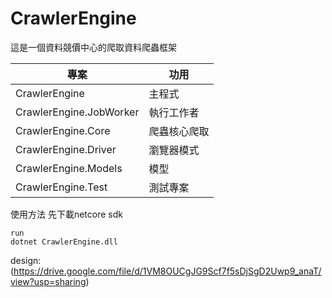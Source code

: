# CrawlerEngine
  
  這是一個資料競價中心的爬取資料爬蟲框架



| 專案      |功用       | 
| -------- | -------- | 
| CrawlerEngine     | 主程式     | 
| CrawlerEngine.JobWorker     | 執行工作者     | 
| CrawlerEngine.Core     | 爬蟲核心爬取     | 
| CrawlerEngine.Driver     | 瀏覽器模式     |
| CrawlerEngine.Models     | 模型     | 
| CrawlerEngine.Test     | 測試專案     | 

使用方法 
先下載netcore sdk


```
run
dotnet CrawlerEngine.dll
```
design:(https://drive.google.com/file/d/1VM8OUCgJG9Scf7f5sDjSgD2Uwp9_anaT/view?usp=sharing)